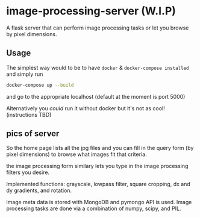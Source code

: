 # image-processing-server (W.I.P)
A flask server that can perform image processing tasks or let you browse by pixel dimensions.

## Usage
The simplest way would to be to have `docker` & `docker-compose installed` and simply run

```bash
docker-compose up --build
```

and go to the appropriate localhost (default at the moment is port 5000)

Alternatively you *could* run it without docker but it's not as cool! (instructions TBD)

## pics of server 

So the home page lists all the jpg files and you can fill in the query form (by pixel dimensions) to browse what images fit that criteria.

the image processing form similary lets you type in the image processing filters you desire.

Implemented functions: grayscale, lowpass filter, square cropping, dx and dy gradients, and rotation.

image meta data is stored with MongoDB and pymongo API is used. Image processing tasks are done via a combination of numpy, scipy, and PIL. 

